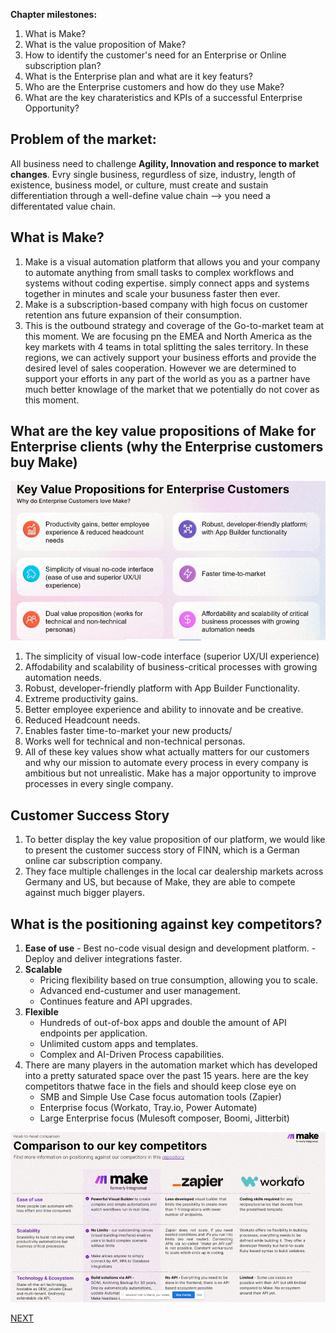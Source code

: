 __Chapter milestones:__

1. What is Make?
2. What is the value proposition of Make?
3. How to identify the customer's need for an Enterprise or Online subscription plan?
4. What is the Enterprise plan and what are it key featurs?
5. Who are the Enterprise customers and how do they use Make?
6. What are the key charateristics and KPIs of a successful Enterprise Opportunity?

## Problem of the market:

All business need to challenge __Agility, Innovation and responce to market changes__.
Evry single business, regurdless of size, industry, length of existence, business model, or culture, must create and sustain differentiation through a well-define value chain --> you need a differentated value chain.

## What is Make?

  1. Make is a visual automation platform that allows you and your company to automate anything from small tasks to complex workflows and systems without coding expertise.
     simply connect apps and systems together in minutes and scale your busuness faster then ever.
  2. Make is a subscription-based company with high focus on customer retention ans future expansion of their consumption.
  3. This is the outbound strategy and coverage of the Go-to-market team at this moment.
     We are focusing pn the EMEA and North America as the key markets with 4 teams in total splitting the sales territory. In these regions, we can actively support your business efforts and provide the desired level of sales cooperation. However we are determined to support your efforts in any part of the world as you as a partner have much better knowlage of the market that we potentially do not cover as this moment.
     
## What are the key value propositions of Make for Enterprise clients (why the Enterprise customers buy Make)

![Key Value od Make](/pic/key_value_propositions_for_enterprise_customers.gif)


  1. The simplicity of visual low-code interface (superior UX/UI experience)
  2. Affodability and scalability of business-critical processes with growing automation needs.
  3. Robust, developer-friendly platform with App Builder Functionality.
  4. Extreme productivity gains.
  5. Better employee experience and ability to innovate and be creative.
  6. Reduced Headcount needs.
  7. Enables faster time-to-market your new products/
  8. Works well for technical and non-technical personas.
  9. All of these key values show what actually matters for our customers and why our mission to automate every process in every company is ambitious but not unrealistic. Make has a major opportunity to improve processes in every single company.

## Customer Success Story

  1. To better display the key value proposition of our platform, we would like to present the customer success story of FINN, which is a German online car subscription company.
  2. They face multiple challenges in the local car dealership markets across Germany and US, but because of Make, they are able to compete against much bigger players.

## What is the positioning against key competitors?

  1. __Ease of use__
    - Best no-code visual design and development platform.
    - Deploy and deliver integrations faster.
  2. __Scalable__
     - Pricing flexibility based on true consumption, allowing you to scale.
     - Advanced end-custumer and user management.
     - Continues feature and API upgrades.
  3. __Flexible__
     - Hundreds of out-of-box apps and double the amount of API endpoints per application.
     - Unlimited custom apps and templates.
     - Complex and AI-Driven Process capabilities.
  4. There are many players in the automation market which has developed into a pretty saturated space over the past 15 years. here are the key competitors thatwe face in the fiels and should keep close eye on
     - SMB and Simple Use Case focus automation tools (Zapier)
     - Enterprise focus (Workato, Tray.io, Power Automate)
     - Large Enterprise focus (Mulesoft composer, Boomi, Jitterbit)

![Comparison to competitors](/pic/comparison_tp_our_key_competititors.gif)


[NEXT](product_offering.md)
